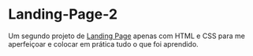 # Landing-Page-2
Um segundo projeto de <a href="https://vitordxd.github.io/Landing-Page-2/">Landing Page</a> apenas com HTML e CSS para me aperfeiçoar e colocar em prática tudo o que foi aprendido.
